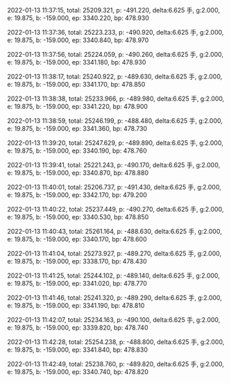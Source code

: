 2022-01-13 11:37:15, total: 25209.321, p: -491.220, delta:6.625 手, g:2.000, e: 19.875, b: -159.000, ep: 3340.220, bp: 478.930

2022-01-13 11:37:36, total: 25223.233, p: -490.920, delta:6.625 手, g:2.000, e: 19.875, b: -159.000, ep: 3340.840, bp: 478.970

2022-01-13 11:37:56, total: 25224.059, p: -490.260, delta:6.625 手, g:2.000, e: 19.875, b: -159.000, ep: 3341.180, bp: 478.930

2022-01-13 11:38:17, total: 25240.922, p: -489.630, delta:6.625 手, g:2.000, e: 19.875, b: -159.000, ep: 3341.170, bp: 478.850

2022-01-13 11:38:38, total: 25233.966, p: -489.980, delta:6.625 手, g:2.000, e: 19.875, b: -159.000, ep: 3341.220, bp: 478.900

2022-01-13 11:38:59, total: 25246.199, p: -488.480, delta:6.625 手, g:2.000, e: 19.875, b: -159.000, ep: 3341.360, bp: 478.730

2022-01-13 11:39:20, total: 25247.629, p: -489.890, delta:6.625 手, g:2.000, e: 19.875, b: -159.000, ep: 3340.190, bp: 478.760

2022-01-13 11:39:41, total: 25221.243, p: -490.170, delta:6.625 手, g:2.000, e: 19.875, b: -159.000, ep: 3340.870, bp: 478.880

2022-01-13 11:40:01, total: 25206.737, p: -491.430, delta:6.625 手, g:2.000, e: 19.875, b: -159.000, ep: 3342.170, bp: 479.200

2022-01-13 11:40:22, total: 25237.449, p: -490.270, delta:6.625 手, g:2.000, e: 19.875, b: -159.000, ep: 3340.530, bp: 478.850

2022-01-13 11:40:43, total: 25261.164, p: -488.630, delta:6.625 手, g:2.000, e: 19.875, b: -159.000, ep: 3340.170, bp: 478.600

2022-01-13 11:41:04, total: 25273.927, p: -489.270, delta:6.625 手, g:2.000, e: 19.875, b: -159.000, ep: 3338.170, bp: 478.430

2022-01-13 11:41:25, total: 25244.102, p: -489.140, delta:6.625 手, g:2.000, e: 19.875, b: -159.000, ep: 3341.020, bp: 478.770

2022-01-13 11:41:46, total: 25241.320, p: -489.290, delta:6.625 手, g:2.000, e: 19.875, b: -159.000, ep: 3341.190, bp: 478.810

2022-01-13 11:42:07, total: 25234.163, p: -490.100, delta:6.625 手, g:2.000, e: 19.875, b: -159.000, ep: 3339.820, bp: 478.740

2022-01-13 11:42:28, total: 25254.238, p: -488.800, delta:6.625 手, g:2.000, e: 19.875, b: -159.000, ep: 3341.840, bp: 478.830

2022-01-13 11:42:49, total: 25238.760, p: -489.820, delta:6.625 手, g:2.000, e: 19.875, b: -159.000, ep: 3340.740, bp: 478.820